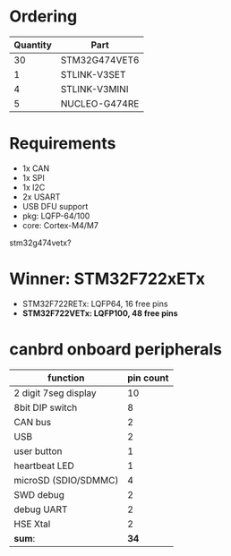 # Ordering
Quantity | Part
---------|-----
30 | STM32G474VET6
1 | STLINK-V3SET
4 | STLINK-V3MINI
5 | NUCLEO-G474RE

# Requirements
- 1x CAN
- 1x SPI
- 1x I2C
- 2x USART
- USB DFU support
- pkg: LQFP-64/100
- core: Cortex-M4/M7

stm32g474vetx?
# Winner: STM32F722xETx
- STM32F722RETx: LQFP64, 16 free pins
- **STM32F722VETx: LQFP100, 48 free pins**

# canbrd onboard peripherals
function | pin count 
---------|-----------
2 digit 7seg display | 10
8bit DIP switch | 8
CAN bus | 2
USB | 2
user button | 1
heartbeat LED | 1
microSD (SDIO/SDMMC) | 4
SWD debug | 2
debug UART | 2
HSE Xtal | 2
**sum**: | **34**